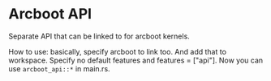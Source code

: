 # Arcboot API

Separate API that can be linked to for arcboot kernels.

How to use: basically, specify arcboot to link too. And add that to workspace. Specify no default features and features = ["api"]. Now you can use `arcboot_api::*` in main.rs.
